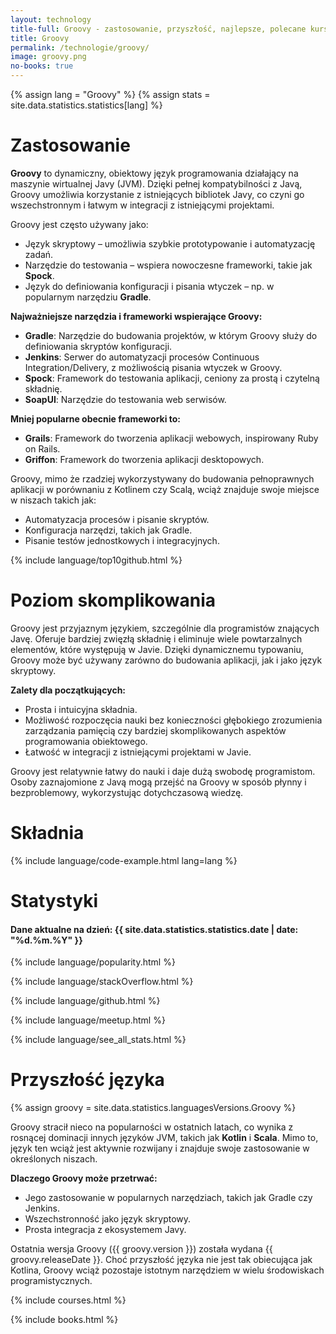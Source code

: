 ```yaml
---
layout: technology
title-full: Groovy - zastosowanie, przyszłość, najlepsze, polecane kursy
title: Groovy
permalink: /technologie/groovy/
image: groovy.png
no-books: true
---
```


{% assign lang = "Groovy" %}
{% assign stats = site.data.statistics.statistics[lang] %}

# Zastosowanie

**Groovy** to dynamiczny, obiektowy język programowania działający na maszynie wirtualnej Javy (JVM). Dzięki pełnej kompatybilności z Javą, Groovy umożliwia korzystanie z istniejących bibliotek Javy, co czyni go wszechstronnym i łatwym w integracji z istniejącymi projektami.

Groovy jest często używany jako:
- Język skryptowy – umożliwia szybkie prototypowanie i automatyzację zadań.
- Narzędzie do testowania – wspiera nowoczesne frameworki, takie jak **Spock**.
- Język do definiowania konfiguracji i pisania wtyczek – np. w popularnym narzędziu **Gradle**.

**Najważniejsze narzędzia i frameworki wspierające Groovy:**
- **Gradle**: Narzędzie do budowania projektów, w którym Groovy służy do definiowania skryptów konfiguracji.
- **Jenkins**: Serwer do automatyzacji procesów Continuous Integration/Delivery, z możliwością pisania wtyczek w Groovy.
- **Spock**: Framework do testowania aplikacji, ceniony za prostą i czytelną składnię.
- **SoapUI**: Narzędzie do testowania web serwisów.

**Mniej popularne obecnie frameworki to:**
- **Grails**: Framework do tworzenia aplikacji webowych, inspirowany Ruby on Rails.
- **Griffon**: Framework do tworzenia aplikacji desktopowych.

Groovy, mimo że rzadziej wykorzystywany do budowania pełnoprawnych aplikacji w porównaniu z Kotlinem czy Scalą, wciąż znajduje swoje miejsce w niszach takich jak:
- Automatyzacja procesów i pisanie skryptów.
- Konfiguracja narzędzi, takich jak Gradle.
- Pisanie testów jednostkowych i integracyjnych.

{% include language/top10github.html %}

# Poziom skomplikowania

Groovy jest przyjaznym językiem, szczególnie dla programistów znających Javę. Oferuje bardziej zwięzłą składnię i eliminuje wiele powtarzalnych elementów, które występują w Javie. Dzięki dynamicznemu typowaniu, Groovy może być używany zarówno do budowania aplikacji, jak i jako język skryptowy.

**Zalety dla początkujących:**
- Prosta i intuicyjna składnia.
- Możliwość rozpoczęcia nauki bez konieczności głębokiego zrozumienia zarządzania pamięcią czy bardziej skomplikowanych aspektów programowania obiektowego.
- Łatwość w integracji z istniejącymi projektami w Javie.

Groovy jest relatywnie łatwy do nauki i daje dużą swobodę programistom. Osoby zaznajomione z Javą mogą przejść na Groovy w sposób płynny i bezproblemowy, wykorzystując dotychczasową wiedzę.

# Składnia

{% include language/code-example.html lang=lang %}

# Statystyki

<h4>Dane aktualne na dzień: {{ site.data.statistics.statistics.date | date: "%d.%m.%Y" }}</h4>

{% include language/popularity.html %}

{% include language/stackOverflow.html %}

{% include language/github.html %}

{% include language/meetup.html %}

{% include language/see_all_stats.html %}

# Przyszłość języka

{% assign groovy = site.data.statistics.languagesVersions.Groovy %}

Groovy stracił nieco na popularności w ostatnich latach, co wynika z rosnącej dominacji innych języków JVM, takich jak **Kotlin** i **Scala**. Mimo to, język ten wciąż jest aktywnie rozwijany i znajduje swoje zastosowanie w określonych niszach.

**Dlaczego Groovy może przetrwać:**
- Jego zastosowanie w popularnych narzędziach, takich jak Gradle czy Jenkins.
- Wszechstronność jako język skryptowy.
- Prosta integracja z ekosystemem Javy.

Ostatnia wersja Groovy ({{ groovy.version }}) została wydana {{ groovy.releaseDate }}. Choć przyszłość języka nie jest tak obiecująca jak Kotlina, Groovy wciąż pozostaje istotnym narzędziem w wielu środowiskach programistycznych.

{% include courses.html %}

{% include books.html %}
